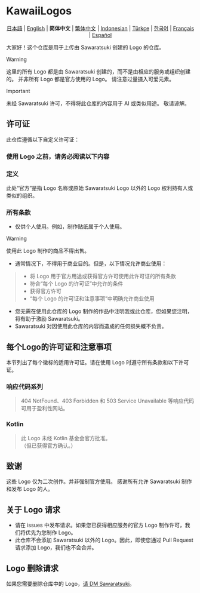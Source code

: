 # KawaiiLogos

<div align="center">

[日本語](./README.md) | [English](./README_EN.md) | **简体中文** | [繁体中文](/README-zhHant.md) | [Indonesian](/README-ID.md) | [Türkçe](/README-tr.md) | [한국어](/README-kr.md) | [Français](/README-fr.md) | [Español](/README-es.md)

</div>

大家好！这个仓库是用于上传由 Sawaratsuki 创建的 Logo 的仓库。

> [!WARNING]
 这里的所有 Logo 都是由 Sawaratsuki 创建的，而不是由相应的服务或组织创建的。
 并非所有 Logo 都是官方使用的 Logo。
 请注意过量摄入可爱元素。

> [!IMPORTANT]
 未经 Sawaratsuki 许可，不得将此仓库的内容用于 AI 或类似用途。
 敬请谅解。

## 许可证

此仓库遵循以下自定义许可证：

### 使用 Logo 之前，请务必阅读以下内容

### 定义

此处“官方”是指 Logo 名称或原始 Sawaratsuki Logo 以外的 Logo 权利持有人或类似的组织。

### 所有条款

- 仅供个人使用。例如，制作贴纸属于个人使用。
> [!WARNING]
> 使用此 Logo 制作的商品不得出售。
- 通常情况下，不得用于商业目的。但是，以下情况允许商业使用：
> - 将 Logo 用于官方用途或获得官方许可使用此许可证的所有条款
> - 符合“每个 Logo 的许可证”中允许的条件
> - 获得官方许可
> - “每个 Logo 的许可证和注意事项”中明确允许商业使用
- 您无需在使用此仓库的 Logo 制作的作品中注明我或此仓库，但如果您注明，将有助于激励 Sawaratsuki。
- Sawaratsuki 对因使用此仓库的内容而造成的任何损失概不负责。

## 每个Logo的许可证和注意事项

本节列出了每个徽标的适用许可证。请在使用 Logo 时遵守所有条款和以下许可证。

### 响应代码系列

> 404 NotFound、403 Forbidden 和 503 Service Unavailable 等响应代码可用于盈利性网站。

### Kotlin

> 此 Logo 未经 Kotlin 基金会官方批准。  
>（但已获得官方确认。）

## 致谢

这些 Logo 仅为二次创作。并非强制官方使用。
感谢所有允许 Sawaratsuki 制作和发布 Logo 的人。

## 关于 Logo 请求

- 请在 issues 中发布请求。如果您已获得相应服务的官方 Logo 制作许可，我们将优先为您制作 Logo。
- 此仓库不会添加 Sawaratsuki 以外的 Logo。因此，即使您通过 Pull Request 请求添加 Logo，我们也不会合并。

## Logo 删除请求

如果您需要删除仓库中的 Logo，[请 DM Sawaratsuki](https://x.com/sawaratsuki1004)。
